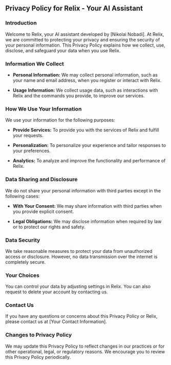 ## Privacy Policy for Relix - Your AI Assistant

### Introduction

Welcome to Relix, your AI assistant developed by [Nikolai Nobadi]. At Relix, we are committed to protecting your privacy and ensuring the security of your personal information. This Privacy Policy explains how we collect, use, disclose, and safeguard your data when you use Relix.

### Information We Collect

- **Personal Information:** We may collect personal information, such as your name and email address, when you register or interact with Relix.

- **Usage Information:** We collect usage data, such as interactions with Relix and the commands you provide, to improve our services.

### How We Use Your Information

We use your information for the following purposes:

- **Provide Services:** To provide you with the services of Relix and fulfill your requests.

- **Personalization:** To personalize your experience and tailor responses to your preferences.

- **Analytics:** To analyze and improve the functionality and performance of Relix.

### Data Sharing and Disclosure

We do not share your personal information with third parties except in the following cases:

- **With Your Consent:** We may share information with third parties when you provide explicit consent.

- **Legal Obligations:** We may disclose information when required by law or to protect our rights and safety.

### Data Security

We take reasonable measures to protect your data from unauthorized access or disclosure. However, no data transmission over the internet is completely secure.

### Your Choices

You can control your data by adjusting settings in Relix. You can also request to delete your account by contacting us.

### Contact Us

If you have any questions or concerns about this Privacy Policy or Relix, please contact us at [Your Contact Information].

### Changes to Privacy Policy

We may update this Privacy Policy to reflect changes in our practices or for other operational, legal, or regulatory reasons. We encourage you to review this Privacy Policy periodically.

